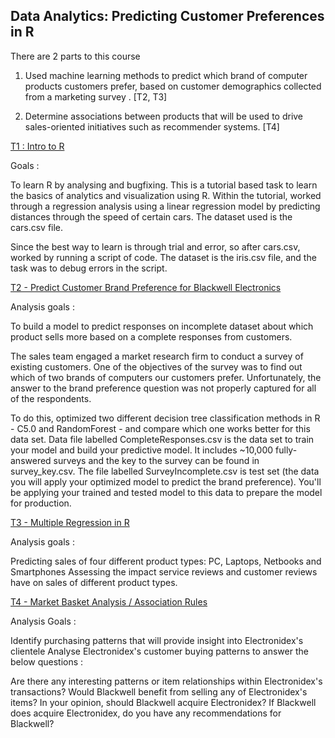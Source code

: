 ## Data Analytics: Predicting Customer Preferences in R

There are 2 parts to this course 
1. Used machine learning methods to predict which brand of computer products customers prefer, based on customer demographics collected from a marketing survey . [T2, T3]
 
2. Determine associations between products that will be used to drive sales-oriented initiatives such as recommender systems. [T4]

[T1 : Intro to R ](https://github.com/lavanyat15/DataScience-Code/tree/main/(C3)Predicting%20customer%20Pref%20in%20R/(T1)%20Intro%20to%20R)

Goals : 

To learn R by analysing and bugfixing. 
This is a tutorial based task to learn the basics of analytics and visualization using R. 
Within the tutorial, worked through a regression analysis using a linear regression model by  predicting distances through the speed of certain cars. 
The dataset used is the cars.csv file.

Since the best way to learn is through trial and error, so after cars.csv, worked by running a script of code. 
The dataset is the iris.csv file, and the task was to debug errors in the script.

[T2 - Predict Customer Brand Preference for Blackwell Electronics ](https://github.com/lavanyat15/DataScience-Code/tree/main/(C3)Predicting%20customer%20Pref%20in%20R/(T2)%20Predict%20CustomerBrandPref)

Analysis goals :

To build a model to predict responses on incomplete dataset about which product sells more based on a complete responses from customers. 

The sales team engaged a market research firm to conduct a survey of existing customers. 
One of the objectives of the survey was to find out which of two brands of computers our customers prefer. Unfortunately, the answer to the brand preference question was not properly captured for all of the respondents.

To do this, optimized two different decision tree classification methods in R - C5.0 and RandomForest - and compare which one works better for this data set. 
Data file labelled CompleteResponses.csv is the data set to train your model and build your predictive model. It includes ~10,000 fully-answered surveys and the key to the survey can be found in survey_key.csv. 
The file labelled SurveyIncomplete.csv is test set (the data you will apply your optimized model to predict the brand preference). 
You'll be applying your trained and tested model to this data to prepare the model for production.

[T3 - Multiple Regression in R](https://github.com/lavanyat15/DataScience-Code/tree/main/(C3)Predicting%20customer%20Pref%20in%20R/(T3)Multiple%20Regression%20R)

Analysis goals :

Predicting sales of four different product types: PC, Laptops, Netbooks and Smartphones
Assessing the impact service reviews and customer reviews have on sales of different product types.

[T4 - Market Basket Analysis / Association Rules](https://github.com/lavanyat15/DataScience-Code/tree/main/(C3)Predicting%20customer%20Pref%20in%20R/(T4)MBA%20Association%20Rules)

Analysis Goals :

Identify purchasing patterns that will provide insight into Electronidex's clientele
Analyse Electronidex's customer buying patterns to answer the below questions :

Are there any interesting patterns or item relationships within Electronidex's transactions?
Would Blackwell benefit from selling any of Electronidex's items?
In your opinion, should Blackwell acquire Electronidex?
If Blackwell does acquire Electronidex, do you have any recommendations for Blackwell?
